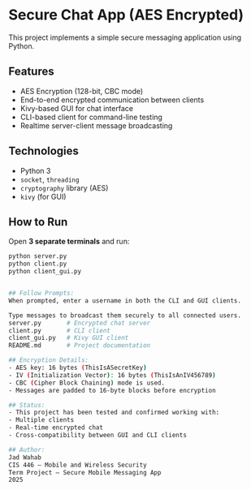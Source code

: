 # Secure Chat App (AES Encrypted)

This project implements a simple secure messaging application using Python.

## Features
- AES Encryption (128-bit, CBC mode)
- End-to-end encrypted communication between clients
- Kivy-based GUI for chat interface
- CLI-based client for command-line testing
- Realtime server-client message broadcasting

## Technologies
- Python 3
- `socket`, `threading`
- `cryptography` library (AES)
- `kivy` (for GUI)

## How to Run

Open **3 separate terminals** and run:

```bash
python server.py
python client.py
python client_gui.py


## Follow Prompts:
When prompted, enter a username in both the CLI and GUI clients.

Type messages to broadcast them securely to all connected users.
server.py       # Encrypted chat server  
client.py       # CLI client  
client_gui.py   # Kivy GUI client  
README.md       # Project documentation

## Encryption Details:
- AES key: 16 bytes (ThisIsASecretKey)
- IV (Initialization Vector): 16 bytes (ThisIsAnIV456789)
- CBC (Cipher Block Chaining) mode is used.
- Messages are padded to 16-byte blocks before encryption

## Status:
- This project has been tested and confirmed working with:
- Multiple clients
- Real-time encrypted chat
- Cross-compatibility between GUI and CLI clients

## Author:
Jad Wahab
CIS 446 – Mobile and Wireless Security
Term Project – Secure Mobile Messaging App
2025

